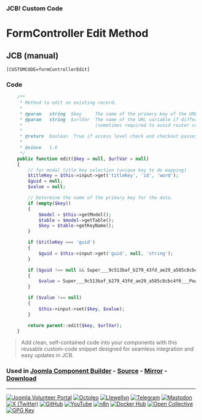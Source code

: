 ### JCB! Custom Code
# FormController Edit Method

## JCB (manual)
```
[CUSTOMCODE=formControllerEdit]
```

### Code
```php
	/**
	 * Method to edit an existing record.
	 *
	 * @param   string  $key     The name of the primary key of the URL variable.
	 * @param   string  $urlVar  The name of the URL variable if different from the primary key
	 *                           (sometimes required to avoid router collisions).
	 *
	 * @return  boolean  True if access level check and checkout passes, false otherwise.
	 *
	 * @since   1.6
	 */
	public function edit($key = null, $urlVar = null)
	{
		// for modal title key selection (unique key to do mapping)
		$titleKey = $this->input->get('titleKey', 'id', 'word');
		$guid = null;
		$value = null;

 		// Determine the name of the primary key for the data.
		if (empty($key))
		{
			$model = $this->getModel();
			$table = $model->getTable();
			$key = $table->getKeyName();
		}

		if ($titleKey === 'guid')
		{
			$guid = $this->input->get('guid', null, 'string');
		}

		if ($guid !== null && Super___9c513baf_b279_43fd_ae29_a585c8cbc4f0___Power::valid($guid))
		{
			$value = Super___9c513baf_b279_43fd_ae29_a585c8cbc4f0___Power::item($guid, '###view###', 'a.' . $key, '###component###');
		}

		if ($value !== null)
		{
			$this->input->set($key, $value);
		}

		return parent::edit($key, $urlVar);
	}
```

> Add clean, self-contained code into your components with this reusable custom-code snippet designed for seamless integration and easy updates in JCB.

### Used in [Joomla Component Builder](https://www.joomlacomponentbuilder.com) - [Source](https://git.vdm.dev/joomla/Component-Builder) - [Mirror](https://github.com/vdm-io/Joomla-Component-Builder) - [Download](https://git.vdm.dev/joomla/pkg-component-builder/releases)

---
[![Joomla Volunteer Portal](https://img.shields.io/badge/-Joomla-gold?logo=joomla)](https://volunteers.joomla.org/joomlers/1396-llewellyn-van-der-merwe "Join Llewellyn on the Joomla Volunteer Portal: Shaping the Future Together!") [![Octoleo](https://img.shields.io/badge/-Octoleo-black?logo=linux)](https://git.vdm.dev/octoleo "--quiet") [![Llewellyn](https://img.shields.io/badge/-Llewellyn-ffffff?logo=gitea)](https://git.vdm.dev/Llewellyn "Collaborate and Innovate with Llewellyn on Git: Building a Better Code Future!") [![Telegram](https://img.shields.io/badge/-Telegram-blue?logo=telegram)](https://t.me/Joomla_component_builder "Join Llewellyn and the Community on Telegram: Building Joomla Components Together!") [![Mastodon](https://img.shields.io/badge/-Mastodon-9e9eec?logo=mastodon)](https://joomla.social/@llewellyn "Connect and Engage with Llewellyn on Joomla Social: Empowering Communities, One Post at a Time!") [![X (Twitter)](https://img.shields.io/badge/-X-black?logo=x)](https://x.com/llewellynvdm "Join the Conversation with Llewellyn on X: Where Ideas Take Flight!") [![GitHub](https://img.shields.io/badge/-GitHub-181717?logo=github)](https://github.com/Llewellynvdm "Build, Innovate, and Thrive with Llewellyn on GitHub: Turning Ideas into Impact!") [![YouTube](https://img.shields.io/badge/-YouTube-ff0000?logo=youtube)](https://www.youtube.com/@OctoYou "Explore, Learn, and Create with Llewellyn on YouTube: Your Gateway to Inspiration!") [![n8n](https://img.shields.io/badge/-n8n-black?logo=n8n)](https://n8n.io/creators/octoleo "Effortless Automation and Impactful Workflows with Llewellyn on n8n!") [![Docker Hub](https://img.shields.io/badge/-Docker-grey?logo=docker)](https://hub.docker.com/u/llewellyn "Llewellyn on Docker: Containerize Your Creativity!") [![Open Collective](https://img.shields.io/badge/-Donate-green?logo=opencollective)](https://opencollective.com/joomla-component-builder "Donate towards JCB: Help Llewellyn financially so he can continue developing this great tool!") [![GPG Key](https://img.shields.io/badge/-GPG-blue?logo=gnupg)](https://git.vdm.dev/Llewellyn/gpg "Unlock Trust and Security with Llewellyn's GPG Key: Your Gateway to Verified Connections!")